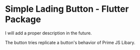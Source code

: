 # Simple Lading Button - Flutter Package

I will add a proper description in the future.

The button tries replicate a button's behavior of Prime JS Libary.